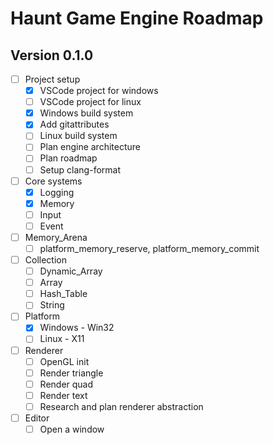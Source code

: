# Haunt Game Engine Roadmap

## Version 0.1.0

- [ ] Project setup
  - [x] VSCode project for windows
  - [ ] VSCode project for linux
  - [x] Windows build system
  - [x] Add gitattributes
  - [ ] Linux build system
  - [ ] Plan engine architecture
  - [ ] Plan roadmap
  - [ ] Setup clang-format
- [ ] Core systems
  - [x] Logging
  - [x] Memory
  - [ ] Input
  - [ ] Event
- [ ] Memory_Arena
  - [ ] platform_memory_reserve, platform_memory_commit
- [ ] Collection
  - [ ] Dynamic_Array
  - [ ] Array
  - [ ] Hash_Table
  - [ ] String
- [ ] Platform
  - [x] Windows - Win32
  - [ ] Linux - X11
- [ ] Renderer
  - [ ] OpenGL init
  - [ ] Render triangle
  - [ ] Render quad
  - [ ] Render text
  - [ ] Research and plan renderer abstraction
- [ ] Editor
  - [ ] Open a window
